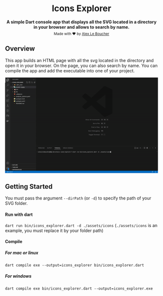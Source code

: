 <h1 align="center">Icons Explorer</h1>

<p align="center">
  <b>A simple Dart console app that displays all the SVG located in a directory in your browser and allows to search by name.</b></br>
  <sub>Made with ❤️ by <a href="https://github.com/alexleboucher">Alex Le Boucher</a></sub>
</p>

## Overview
This app builds an HTML page with all the svg located in the directory and open it in your browser.
On the page, you can also search by name.
You can compile the app and add the executable into one of your project.

![](docs/icons-explorer.gif)

## Getting Started
You must pass the argument `--dirPath` (or `-d`) to specify the path of your SVG folder.

#### Run with dart
`dart run bin/icons_explorer.dart -d ./assets/icons` (`./assets/icons` is an example, you must replace it by your folder path)

#### Compile
##### For mac or linux
`dart compile exe --output=icons_explorer bin/icons_explorer.dart`

##### For windows
`dart compile exe bin/icons_explorer.dart --output=icons_explorer.exe`